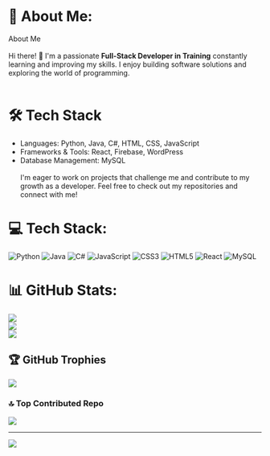 # 💫 About Me:
About Me<br><br>Hi there! 👋 I'm a passionate **Full-Stack Developer in Training** constantly learning and improving my skills. I enjoy building software solutions and exploring the world of programming.<br><br>
# 🛠️ Tech Stack<br>
- Languages: Python, Java, C#, HTML, CSS, JavaScript<br>
- Frameworks & Tools: React, Firebase, WordPress<br>
- Database Management: MySQL<br><br>
I'm eager to work on projects that challenge me and contribute to my growth as a developer. Feel free to check out my repositories and connect with me!<br>


# 💻 Tech Stack:
![Python](https://img.shields.io/badge/python-3670A0?style=for-the-badge&logo=python&logoColor=ffdd54) ![Java](https://img.shields.io/badge/java-%23ED8B00.svg?style=for-the-badge&logo=openjdk&logoColor=white) ![C#](https://img.shields.io/badge/c%23-%23239120.svg?style=for-the-badge&logo=csharp&logoColor=white) ![JavaScript](https://img.shields.io/badge/javascript-%23323330.svg?style=for-the-badge&logo=javascript&logoColor=%23F7DF1E) ![CSS3](https://img.shields.io/badge/css3-%231572B6.svg?style=for-the-badge&logo=css3&logoColor=white) ![HTML5](https://img.shields.io/badge/html5-%23E34F26.svg?style=for-the-badge&logo=html5&logoColor=white) ![React](https://img.shields.io/badge/react-%2320232a.svg?style=for-the-badge&logo=react&logoColor=%2361DAFB) ![MySQL](https://img.shields.io/badge/mysql-4479A1.svg?style=for-the-badge&logo=mysql&logoColor=white)
# 📊 GitHub Stats:
![](https://github-readme-stats.vercel.app/api?username=Treep035&theme=midnight-purple&hide_border=false&include_all_commits=false&count_private=false)<br/>
![](https://github-readme-streak-stats.herokuapp.com/?user=Treep035&theme=midnight-purple&hide_border=false)<br/>
![](https://github-readme-stats.vercel.app/api/top-langs/?username=Treep035&theme=midnight-purple&hide_border=false&include_all_commits=false&count_private=false&layout=compact)

## 🏆 GitHub Trophies
![](https://github-profile-trophy.vercel.app/?username=Treep035&theme=radical&no-frame=false&no-bg=true&margin-w=4)

### 🔝 Top Contributed Repo
![](https://github-contributor-stats.vercel.app/api?username=Treep035&limit=5&theme=midnight-purple&combine_all_yearly_contributions=true)

---
[![](https://visitcount.itsvg.in/api?id=Treep035&icon=0&color=11)](https://visitcount.itsvg.in)

<!-- Proudly created with GPRM ( https://gprm.itsvg.in ) -->
